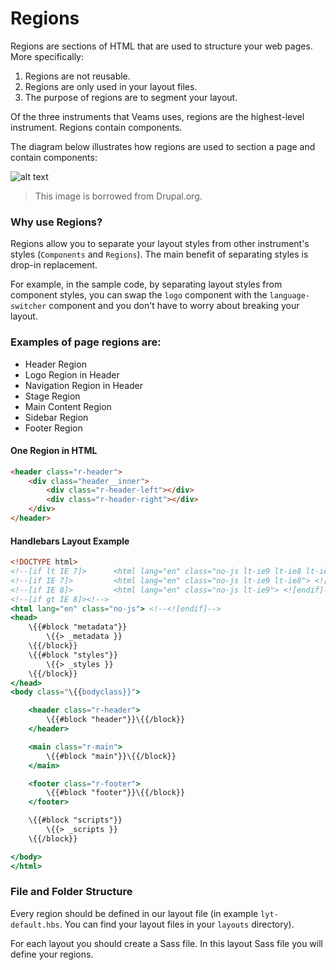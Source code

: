 [//]: # ({{#wrapWith "grid-row"}})
[//]: #     ({{#wrapWith "grid-col" colClasses="is-col-mobile-l-6"}})

# Regions

Regions are sections of HTML that are used to structure your web pages. More specifically:

1. Regions are not reusable. 
2. Regions are only used in your layout files.
3. The purpose of regions are to segment your layout.

Of the three instruments that Veams uses, regions are the highest-level instrument. Regions contain components.

The diagram below illustrates how regions are used to section a page and contain components:

![alt text](/img/temp/regions.jpg "Regions")

> This image is borrowed from Drupal.org.

### Why use Regions?

Regions allow you to separate your layout styles from other instrument's styles (`Components` and `Regions`). The main benefit of separating styles is drop-in replacement.

For example, in the sample code, by separating layout styles from component styles, you can swap the `logo` component with the `language-switcher` component and you don't have to worry about breaking your layout.

### Examples of page regions are:

* Header Region
* Logo Region in Header
* Navigation Region in Header
* Stage Region
* Main Content Region
* Sidebar Region
* Footer Region
            
[//]: #     ({{/wrapWith}})
[//]: #     ({{#wrapWith "grid-col" colClasses="is-col-mobile-l-6"}})

#### One Region in HTML

``` html
<header class="r-header">
    <div class="header__inner">
        <div class="r-header-left"></div>
        <div class="r-header-right"></div>
    </div>
</header>
```

#### Handlebars Layout Example

``` hbs
<!DOCTYPE html>
<!--[if lt IE 7]>      <html lang="en" class="no-js lt-ie9 lt-ie8 lt-ie7"> <![endif]-->
<!--[if IE 7]>         <html lang="en" class="no-js lt-ie9 lt-ie8"> <![endif]-->
<!--[if IE 8]>         <html lang="en" class="no-js lt-ie9"> <![endif]-->
<!--[if gt IE 8]><!-->
<html lang="en" class="no-js"> <!--<![endif]-->
<head>
    \{{#block "metadata"}}
        \{{> _metadata }}
    \{{/block}}
    \{{#block "styles"}}
        \{{> _styles }}
    \{{/block}}
</head>
<body class="\{{bodyclass}}">

    <header class="r-header">
        \{{#block "header"}}\{{/block}}
    </header>

    <main class="r-main">
        \{{#block "main"}}\{{/block}}
    </main>

    <footer class="r-footer">
        \{{#block "footer"}}\{{/block}}
    </footer>

    \{{#block "scripts"}}
        \{{> _scripts }}
    \{{/block}}

</body>
</html>
```
	
[//]: #     ({{/wrapWith}})
[//]: # ({{/wrapWith}})
[//]: # ({{#wrapWith "grid-row"}})
[//]: #     ({{#wrapWith "grid-col" colClasses="is-col-mobile-l-6"}})

### File and Folder Structure

Every region should be defined in our layout file (in example `lyt-default.hbs`. You can find your layout files in your `layouts` directory).

For each layout you should create a Sass file. In this layout Sass file you will define your regions.


[//]: #     ({{/wrapWith}})
[//]: # ({{/wrapWith}})
